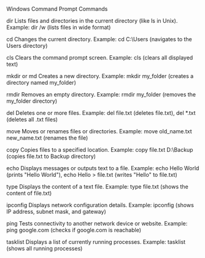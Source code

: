 Windows Command Prompt Commands

dir
Lists files and directories in the current directory (like ls in Unix).
Example: dir /w (lists files in wide format)

cd
Changes the current directory.
Example: cd C:\Users (navigates to the Users directory)

cls
Clears the command prompt screen.
Example: cls (clears all displayed text)

mkdir or md
Creates a new directory.
Example: mkdir my_folder (creates a directory named my_folder)

rmdir
Removes an empty directory.
Example: rmdir my_folder (removes the my_folder directory)

del
Deletes one or more files.
Example: del file.txt (deletes file.txt), del *.txt (deletes all .txt files)

move
Moves or renames files or directories.
Example: move old_name.txt new_name.txt (renames the file)

copy
Copies files to a specified location.
Example: copy file.txt D:\Backup (copies file.txt to Backup directory)

echo
Displays messages or outputs text to a file.
Example: echo Hello World (prints "Hello World"), echo Hello > file.txt (writes "Hello" to file.txt)

type
Displays the content of a text file.
Example: type file.txt (shows the content of file.txt)

ipconfig
Displays network configuration details.
Example: ipconfig (shows IP address, subnet mask, and gateway)

ping
Tests connectivity to another network device or website.
Example: ping google.com (checks if google.com is reachable)

tasklist
Displays a list of currently running processes.
Example: tasklist (shows all running processes)